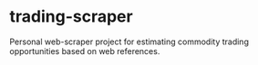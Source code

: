 # trading-scraper
Personal web-scraper project for estimating commodity trading opportunities based on web references.
